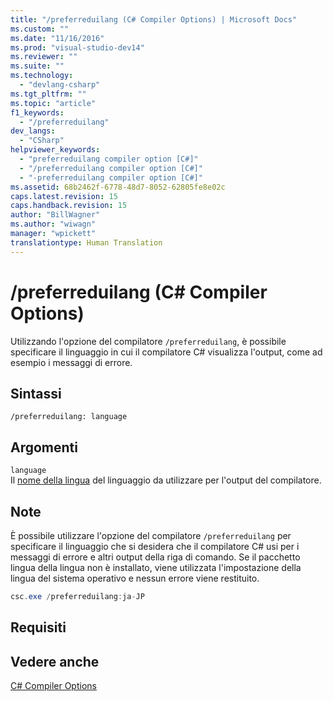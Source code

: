 ```yaml
---
title: "/preferreduilang (C# Compiler Options) | Microsoft Docs"
ms.custom: ""
ms.date: "11/16/2016"
ms.prod: "visual-studio-dev14"
ms.reviewer: ""
ms.suite: ""
ms.technology: 
  - "devlang-csharp"
ms.tgt_pltfrm: ""
ms.topic: "article"
f1_keywords: 
  - "/preferreduilang"
dev_langs: 
  - "CSharp"
helpviewer_keywords: 
  - "preferreduilang compiler option [C#]"
  - "/preferreduilang compiler option [C#]"
  - "-preferreduilang compiler option [C#]"
ms.assetid: 68b2462f-6778-48d7-8052-62805fe8e02c
caps.latest.revision: 15
caps.handback.revision: 15
author: "BillWagner"
ms.author: "wiwagn"
manager: "wpickett"
translationtype: Human Translation
---
```

# /preferreduilang (C# Compiler Options)
Utilizzando l'opzione del compilatore `/preferreduilang`, è possibile specificare il linguaggio in cui il compilatore C\# visualizza l'output, come ad esempio i messaggi di errore.  
  
## Sintassi  
  
```  
/preferreduilang: language  
```  
  
## Argomenti  
 `language`  
 Il [nome della lingua](http://go.microsoft.com/fwlink/p/?LinkId=236992) del linguaggio da utilizzare per l'output del compilatore.  
  
## Note  
 È possibile utilizzare l'opzione del compilatore `/preferreduilang` per specificare il linguaggio che si desidera che il compilatore C\# usi per i messaggi di errore e altri output della riga di comando.  Se il pacchetto lingua della lingua non è installato, viene utilizzata l'impostazione della lingua del sistema operativo e nessun errore viene restituito.  
  
```c#  
csc.exe /preferreduilang:ja-JP  
```  
  
## Requisiti  
  
## Vedere anche  
 [C\# Compiler Options](../../../csharp/language-reference/compiler-options/index.md)